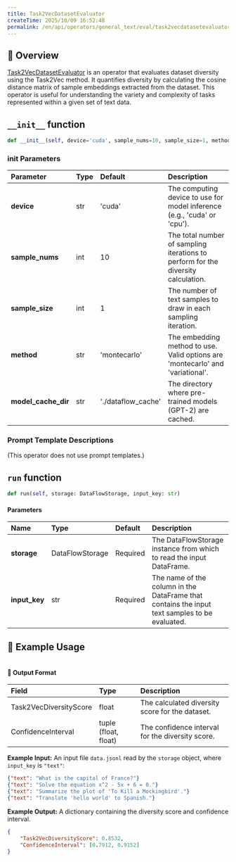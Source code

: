 ```yaml
---
title: Task2VecDatasetEvaluator
createTime: 2025/10/09 16:52:48
permalink: /en/api/operators/general_text/eval/task2vecdatasetevaluator/
---
```


## 📘 Overview
[Task2VecDatasetEvaluator](https://github.com/OpenDCAI/DataFlow/blob/main/dataflow/operators/evaluator/task2vec_dataset_evaluator.py) is an operator that evaluates dataset diversity using the Task2Vec method. It quantifies diversity by calculating the cosine distance matrix of sample embeddings extracted from the dataset. This operator is useful for understanding the variety and complexity of tasks represented within a given set of text data.

## `__init__` function
```python
def __init__(self, device='cuda', sample_nums=10, sample_size=1, method: Optional[str]='montecarlo', model_cache_dir='./dataflow_cache')
```
### init Parameters
| Parameter | Type | Default | Description |
| :------------------ | :---- | :-------------------- | :------------------------------------------------------------------------------------ |
| **device** | str | 'cuda' | The computing device to use for model inference (e.g., 'cuda' or 'cpu'). |
| **sample_nums** | int | 10 | The total number of sampling iterations to perform for the diversity calculation. |
| **sample_size** | int | 1 | The number of text samples to draw in each sampling iteration. |
| **method** | str | 'montecarlo' | The embedding method to use. Valid options are 'montecarlo' and 'variational'. |
| **model_cache_dir** | str | './dataflow_cache' | The directory where pre-trained models (GPT-2) are cached. |

### Prompt Template Descriptions
(This operator does not use prompt templates.)

## `run` function
```python
def run(self, storage: DataFlowStorage, input_key: str)
```
#### Parameters
| Name | Type | Default | Description |
| :------------- | :---------------- | :--------- | :--------------------------------------------------------------------------------- |
| **storage** | DataFlowStorage | Required | The DataFlowStorage instance from which to read the input DataFrame. |
| **input_key** | str | Required | The name of the column in the DataFrame that contains the input text samples to be evaluated. |

## 🧠 Example Usage
```python

```

#### 🧾 Output Format
| Field | Type | Description |
| :------------------------ | :-------------- | :-------------------------------------------------- |
| Task2VecDiversityScore | float | The calculated diversity score for the dataset. |
| ConfidenceInterval | tuple (float, float) | The confidence interval for the diversity score. |

**Example Input:**
An input file `data.jsonl` read by the `storage` object, where `input_key` is `"text"`:
```json
{"text": "What is the capital of France?"}
{"text": "Solve the equation x^2 - 5x + 6 = 0."}
{"text": "Summarize the plot of 'To Kill a Mockingbird'."}
{"text": "Translate 'hello world' to Spanish."}
```
**Example Output:**
A dictionary containing the diversity score and confidence interval.
```json
{
    "Task2VecDiversityScore": 0.8532,
    "ConfidenceInterval": [0.7912, 0.9152]
}
```
